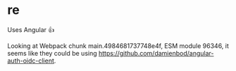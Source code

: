 # re

Uses Angular :+1:

Looking at Webpack chunk main.4984681737748e4f, ESM module 96346, it seems like they could be using https://github.com/damienbod/angular-auth-oidc-client.
